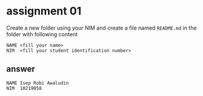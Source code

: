 # assignment 01
Create a new folder using your NIM and create a file named `README.md` in the folder with following content

```
NAME <fill your name>
NIM  <fill your student identification number>
```

## answer
```
NAME Isep Robi Awaludin
NIM  10219058
```
